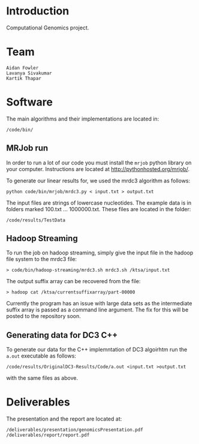 # Introduction

Computational Genomics project.

# Team

    Aidan Fowler
    Lavanya Sivakumar
    Kartik Thapar

# Software

The main algorithms and their implementations are located in:

    /code/bin/

## MRJob run

In order to run a lot of our code you must install the `mrjob` python library on your computer. Instructions are located at http://pythonhosted.org/mrjob/.

To generate our linear results for, we used the mrdc3 algorithm as follows:

    python code/bin/mrjob/mrdc3.py < input.txt > output.txt

The input files are strings of lowercase nucleotides. The example data is in folders marked 100.txt ... 1000000.txt. These files are located in the folder:

    /code/results/TestData

## Hadoop Streaming

To run the job on hadoop streaming, simply give the input file in the hadoop file system to the mrdc3 file:

    > code/bin/hadoop-streaming/mrdc3.sh mrdc3.sh /ktsa/input.txt

The output suffix array can be recovered from the file:

    > hadoop cat /ktsa/currentsuffixarray/part-00000

Currently the program has an issue with large data sets as the intermediate suffix array is passed as a command line argument. The fix for this will be posted to the repository soon.

## Generating data for DC3 C++

To generate our data for the C++ implemntation of DC3 algoirhtm run the `a.out` executable as follows:

    /code/results/OriginalDC3-Results/Code/a.out <input.txt >output.txt

with the same files as above.

# Deliverables

The presentation and the report are located at:

    /deliverables/presentation/genomicsPresentation.pdf
    /deliverables/report/report.pdf
